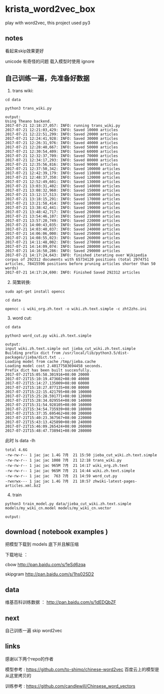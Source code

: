 # krista_word2vec_box

play with word2vec, this project used py3

## notes

看起来skip效果更好

unicode 有奇怪的问题 载入模型时使用 ignore

## 自己训练一遍，先准备好数据

1. trans wiki:

```
cd data

python3 trans_wiki.py

output:
Using Theano backend.
2017-07-21 12:18:27,057: INFO: running trans_wiki.py
2017-07-21 12:21:03,429: INFO: Saved 10000 articles
2017-07-21 12:22:51,299: INFO: Saved 20000 articles
2017-07-21 12:24:41,928: INFO: Saved 30000 articles
2017-07-21 12:26:31,976: INFO: Saved 40000 articles
2017-07-21 12:28:40,667: INFO: Saved 50000 articles
2017-07-21 12:30:54,409: INFO: Saved 60000 articles
2017-07-21 12:32:37,709: INFO: Saved 70000 articles
2017-07-21 12:34:17,293: INFO: Saved 80000 articles
2017-07-21 12:35:56,816: INFO: Saved 90000 articles
2017-07-21 12:37:50,342: INFO: Saved 100000 articles
2017-07-21 12:42:39,179: INFO: Saved 110000 articles
2017-07-21 12:48:37,350: INFO: Saved 120000 articles
2017-07-21 12:52:49,601: INFO: Saved 130000 articles
2017-07-21 13:03:31,402: INFO: Saved 140000 articles
2017-07-21 13:08:32,960: INFO: Saved 150000 articles
2017-07-21 13:12:17,513: INFO: Saved 160000 articles
2017-07-21 13:18:15,291: INFO: Saved 170000 articles
2017-07-21 13:21:58,414: INFO: Saved 180000 articles
2017-07-21 13:38:42,441: INFO: Saved 190000 articles
2017-07-21 13:48:42,717: INFO: Saved 200000 articles
2017-07-21 13:54:46,107: INFO: Saved 210000 articles
2017-07-21 13:57:20,749: INFO: Saved 220000 articles
2017-07-21 14:00:43,035: INFO: Saved 230000 articles
2017-07-21 14:03:40,037: INFO: Saved 240000 articles
2017-07-21 14:06:06,000: INFO: Saved 250000 articles
2017-07-21 14:08:55,023: INFO: Saved 260000 articles
2017-07-21 14:11:48,002: INFO: Saved 270000 articles
2017-07-21 14:14:09,074: INFO: Saved 280000 articles
2017-07-21 14:16:50,286: INFO: Saved 290000 articles
2017-07-21 14:17:24,643: INFO: finished iterating over Wikipedia corpus of 292312 documents with 65734120 positions (total 2974751 articles, 78415596 positions before pruning articles shorter than 50 words)
2017-07-21 14:17:24,690: INFO: Finished Saved 292312 articles

```

2. 简繁转换:

```
sudo apt-get install opencc

cd data

opencc -i wiki_org.zh.text -o wiki.zh.text.simple -c zht2zhs.ini
```

3. word cut:

```
cd data

python3 word_cut.py wiki.zh.text.simple

output:
input wiki.zh.text.simple out jieba_cut_wiki.zh.text.simple
Building prefix dict from /usr/local/lib/python3.5/dist-packages/jieba/dict.txt ...
Loading model from cache /tmp/jieba.cache
Loading model cost 2.40177583694458 seconds.
Prefix dict has been built succesfully.
2017-07-21T15:05:58.301916+08:00 20000
2017-07-21T15:10:19.473602+08:00 40000
2017-07-21T15:14:27.135009+08:00 60000
2017-07-21T15:18:27.877135+08:00 80000
2017-07-21T15:22:15.421795+08:00 100000
2017-07-21T15:25:28.591771+08:00 120000
2017-07-21T15:28:34.029554+08:00 140000
2017-07-21T15:31:54.928105+08:00 160000
2017-07-21T15:34:54.735939+08:00 180000
2017-07-21T15:37:35.695462+08:00 200000
2017-07-21T15:40:23.367567+08:00 220000
2017-07-21T15:43:13.425890+08:00 240000
2017-07-21T15:46:09.265424+08:00 260000
2017-07-21T15:48:47.738941+08:00 280000

```

此时 ls data -lh

```
total 4.6G
-rw-rw-r-- 1 jac jac 1.4G 7月  21 15:50 jieba_cut_wiki.zh.text.simple
-rw-rw-r-- 1 jac jac 1008 7月  21 12:18 trans_wiki.py
-rw-rw-r-- 1 jac jac 965M 7月  21 14:17 wiki_org.zh.text
-rw-rw-r-- 1 jac jac 965M 7月  21 14:44 wiki.zh.text.simple
-rw-rw-r-- 1 jac jac  763 7月  21 14:59 word_cut.py
-rwxrwx--- 1 jac jac 1.4G 7月  21 10:57 zhwiki-latest-pages-articles.xml.bz2
```

4. train

```
python3 train_model.py data/jieba_cut_wiki.zh.text.simple models/my_wiki_cn.model models/my_wiki_cn.vector

output:

```

## download ( notebook examples )

把模型下载到 models 底下并且解压缩

下载地址 ： 

cbow http://pan.baidu.com/s/1eSd6zqa

skipgram http://pan.baidu.com/s/1hs02SD2

## data

维基百科训练数据 ： http://pan.baidu.com/s/1dEDQbZF

## next

自己训练一遍 skip word2vec

## links

感谢以下两个repo的作者

模型参考 : https://github.com/to-shimo/chinese-word2vec  百度云上的模型是从这里拷贝的

训练参考 : https://github.com/candlewill/Chinsese_word_vectors
